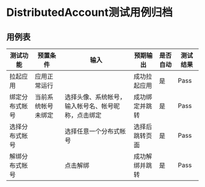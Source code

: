 # DistributedAccount测试用例归档

## 用例表

| 测试功能       | 预置条件           | 输入                                               | 预期输出       | 是否自动 | 测试结果 |
| -------------- | ------------------ | -------------------------------------------------- | -------------- | -------- | -------- |
| 拉起应用       | 应用正常运行       |                                                    | 成功拉起应用   | 是       | Pass     |
| 绑定分布式帐号 | 当前系统帐号未绑定 | 选择头像、系统帐号，输入帐号名、帐号昵称，点击绑定 | 成功绑定并跳转 | 是       | Pass     |
| 选择分布式帐号 |                    | 选择任意一个分布式帐号                             | 选择后跳转页面 | 是       | Pass     |
| 解绑分布式帐号 |                    | 点击解绑                                           | 成功解绑并跳转 | 是       | Pass     |